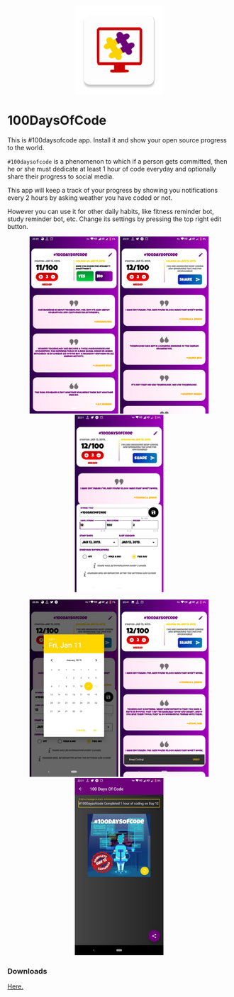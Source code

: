 <p align="center"> 
    <img 
    src="https://raw.githubusercontent.com/root-ansh/100DaysOfCode/master/app/src/main/res/mipmap-xxxhdpi/ic_launcher.png" 
    alt="alternate text"
    height="200"
    width="200"
    >
 </p>  
 
 # 100DaysOfCode  

This is #100daysofcode app. Install it and show your open source progress to the world.  

`#100daysofcode` is a phenomenon to which if a person gets committed, then he or she must dedicate at least 1 hour of code 
 everyday and optionally share their progress to social media.  
 
This app will keep a track of your progress by showing you notifications every 2 hours by asking weather you have coded or not.  

However you can use it for other daily habits, like fitness reminder bot, study reminder bot, etc. Change its settings by pressing
 the top right edit button.  

<p align="center"> 
<img src="https://raw.githubusercontent.com/root-ansh/100DaysOfCode/master/ScreenshotsAndAPK/1.jpeg" height="400" width="200">
<img src="https://raw.githubusercontent.com/root-ansh/100DaysOfCode/master/ScreenshotsAndAPK/2.jpeg" height="400" width="200">
<img src="https://raw.githubusercontent.com/root-ansh/100DaysOfCode/master/ScreenshotsAndAPK/3.jpeg" height="400" width="200">
</p>  

<p align="center"> 
<img src="https://raw.githubusercontent.com/root-ansh/100DaysOfCode/master/ScreenshotsAndAPK/4.jpeg" height="400" width="200">
<img src="https://raw.githubusercontent.com/root-ansh/100DaysOfCode/master/ScreenshotsAndAPK/5.jpeg" height="400" width="200">
<img src="https://raw.githubusercontent.com/root-ansh/100DaysOfCode/master/ScreenshotsAndAPK/6.jpeg" height="400" width="200">
</p>  

### Downloads  
[Here.](https://github.com/root-ansh/100DaysOfCode/blob/master/ScreenshotsAndAPK/100daysofcode.apk?raw=true)
